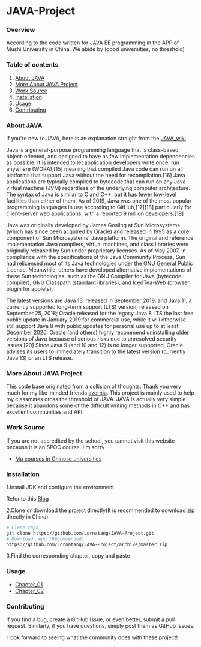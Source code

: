 # JAVA-Project


### Overview
According to the code written for JAVA EE programming in the APP of Mushi University in China. We abide by (good universities, no threshold)

### Table of contents
1. [About JAVA](#about-java)
2. [More About JAVA Project](#more-about-java-project)
3. [Work Source ](#work-source)
4. [Installation](#installation)
5. [Usage](#usage)
6. [Contributing](#contributing) 


### About JAVA

If you're new to JAVA, here is an explanation straight from the [JAVA_wiki](https://en.wikipedia.org/wiki/Java_(programming_language)) : 

Java is a general-purpose programming language that is class-based, object-oriented, and designed to have as few implementation dependencies as possible. It is intended to let application developers write once, run anywhere (WORA),[15] meaning that compiled Java code can run on all platforms that support Java without the need for recompilation.[16] Java applications are typically compiled to bytecode that can run on any Java virtual machine (JVM) regardless of the underlying computer architecture. The syntax of Java is similar to C and C++, but it has fewer low-level facilities than either of them. As of 2019, Java was one of the most popular programming languages in use according to GitHub,[17][18] particularly for client-server web applications, with a reported 9 million developers.[19]

Java was originally developed by James Gosling at Sun Microsystems (which has since been acquired by Oracle) and released in 1995 as a core component of Sun Microsystems' Java platform. The original and reference implementation Java compilers, virtual machines, and class libraries were originally released by Sun under proprietary licenses. As of May 2007, in compliance with the specifications of the Java Community Process, Sun had relicensed most of its Java technologies under the GNU General Public License. Meanwhile, others have developed alternative implementations of these Sun technologies, such as the GNU Compiler for Java (bytecode compiler), GNU Classpath (standard libraries), and IcedTea-Web (browser plugin for applets).

The latest versions are Java 13, released in September 2019, and Java 11, a currently supported long-term support (LTS) version, released on September 25, 2018; Oracle released for the legacy Java 8 LTS the last free public update in January 2019 for commercial use, while it will otherwise still support Java 8 with public updates for personal use up to at least December 2020. Oracle (and others) highly recommend uninstalling older versions of Java because of serious risks due to unresolved security issues.[20] Since Java 9 (and 10 and 12) is no longer supported, Oracle advises its users to immediately transition to the latest version (currently Java 13) or an LTS release.

### More About JAVA Project

This code base originated from a collision of thoughts. Thank you very much for my like-minded friends [azernia](https://github.com/azernia).
This project is mainly used to help my classmates cross the threshold of JAVA. JAVA is actually very simple because it abandons some of the difficult writing methods in C++  and has excellent communities and API.

### Work Source

If you are not accredited by the school, you cannot visit this website because it is an SPOC course. 
I'm sorry
- [Mu courses in Chinese universities](https://www.icourse163.org/spoc/learn/XSWJJ-1452456171?tid=1452896449#/learn/testlist)

### Installation

1.Install JDK and configure the environment 

Refer to this [Blog](https://www.runoob.com/java/java-environment-setup.html)

2.Clone or download the project directly(It is recommended to download zip directly in China)

```bash
# Clone repo
git clone https://github.com/Lornatang/JAVA-Project.git
# Download repo (Recommended)
https://github.com/Lornatang/JAVA-Project/archive/master.zip
```

3.Find the corresponding chapter, copy and paste


### Usage

- [Chapter_01](https://github.com/Lornatang/JAVA-Project/tree/master/Chapter_01)
- [Chapter_02](https://github.com/Lornatang/JAVA-Project/tree/master/Chapter_02)


### Contributing

If you find a bug, create a GitHub issue, or even better, submit a pull request. Similarly, if you have questions, simply post them as GitHub issues.   

I look forward to seeing what the community does with these project! 
